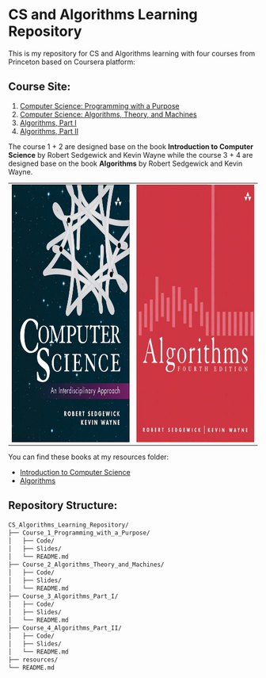 # CS and Algorithms Learning Repository

This is my repository for CS and Algorithms learning with four courses from Princeton based on Coursera platform:

## Course Site: 
1. [Computer Science: Programming with a Purpose](https://www.coursera.org/learn/cs-programming-java)
2. [Computer Science: Algorithms, Theory, and Machines](https://www.coursera.org/learn/cs-algorithms-theory-machines?action=enroll)
3. [Algorithms, Part I](https://www.coursera.org/learn/algorithms-part1)
4. [Algorithms, Part II](https://www.coursera.org/learn/algorithms-part2)

The course 1 + 2 are designed base on the book **Introduction to Computer Science** by Robert Sedgewick and Kevin Wayne while the course 3 + 4 are designed base on the book **Algorithms** by Robert Sedgewick and Kevin Wayne.

<table>
  <tr>
    <td style="text-align: center;">
      <img src="/resources/img/cs-book.jpg" width="400" height="520" alt="Introduction to Computer Science">
    </td>
    <td style="text-align: center;">
      <img src="/resources/img/algorithms.png" width="400" height="520" alt="Algorithms">
    </td>
  </tr>
</table>


You can find these books at my resources folder:
- [Introduction to Computer Science](/resources/Computer-Science-Interdisciplinary-Approach.pdf)
- [Algorithms](/resources/Algorithms-4th-Edition.pdf)

## Repository Structure:

```
CS_Algorithms_Learning_Repository/
├── Course_1_Programming_with_a_Purpose/
│   ├── Code/
│   ├── Slides/
│   └── README.md
├── Course_2_Algorithms_Theory_and_Machines/
│   ├── Code/
│   ├── Slides/
│   └── README.md
├── Course_3_Algorithms_Part_I/
│   ├── Code/
│   ├── Slides/
│   └── README.md
├── Course_4_Algorithms_Part_II/
│   ├── Code/
│   ├── Slides/
│   └── README.md
├── resources/
└── README.md

```
